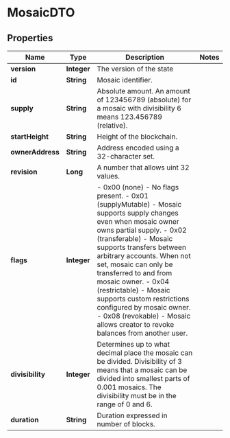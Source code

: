 

# MosaicDTO


## Properties

| Name | Type | Description | Notes |
|------------ | ------------- | ------------- | -------------|
|**version** | **Integer** | The version of the state |  |
|**id** | **String** | Mosaic identifier. |  |
|**supply** | **String** | Absolute amount. An amount of 123456789 (absolute) for a mosaic with divisibility 6 means 123.456789 (relative). |  |
|**startHeight** | **String** | Height of the blockchain. |  |
|**ownerAddress** | **String** | Address encoded using a 32-character set. |  |
|**revision** | **Long** | A number that allows uint 32 values. |  |
|**flags** | **Integer** | - 0x00 (none) - No flags present. - 0x01 (supplyMutable) - Mosaic supports supply changes even when mosaic owner owns partial supply. - 0x02 (transferable) - Mosaic supports transfers between arbitrary accounts. When not set, mosaic can only be transferred to and from mosaic owner. - 0x04 (restrictable) - Mosaic supports custom restrictions configured by mosaic owner. - 0x08 (revokable) - Mosaic allows creator to revoke balances from another user.  |  |
|**divisibility** | **Integer** | Determines up to what decimal place the mosaic can be divided. Divisibility of 3 means that a mosaic can be divided into smallest parts of 0.001 mosaics. The divisibility must be in the range of 0 and 6.  |  |
|**duration** | **String** | Duration expressed in number of blocks. |  |



